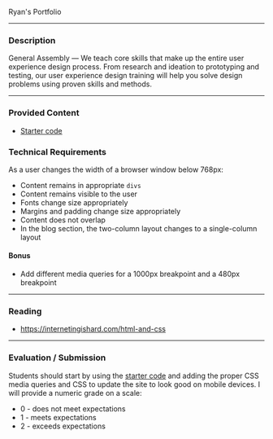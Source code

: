 Ryan's Portfolio

---

### Description

General Assembly — We teach core skills that make up the entire user experience
design process. From research and ideation to prototyping and testing, our user
experience design training will help you solve design problems using proven
skills and methods.

---

### Provided Content

*   [Starter code](starter_code/)

### Technical Requirements

As a user changes the width of a browser window below 768px:

*   Content remains in appropriate `divs`
*   Content remains visible to the user
*   Fonts change size appropriately
*   Margins and padding change size appropriately
*   Content does not overlap
*   In the blog section, the two-column layout changes to a single-column layout

#### Bonus

*   Add different media queries for a 1000px breakpoint and a 480px breakpoint

---

### Reading

*   https://internetingishard.com/html-and-css

---

### Evaluation / Submission

Students should start by using the [starter code](starter_code/) and adding the
proper CSS media queries and CSS to update the site to look good on mobile
devices. I will provide a numeric grade on a scale:

*   0 - does not meet expectations
*   1 - meets expectations
*   2 - exceeds expectations
